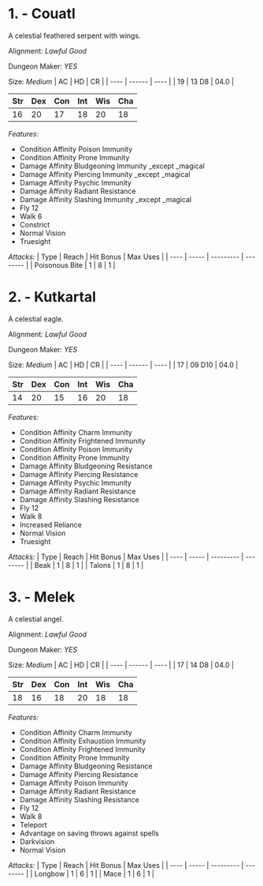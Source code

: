 # 1. - Couatl

A celestial feathered serpent with wings.

Alignment: *Lawful Good* 

Dungeon Maker: *YES* 

Size: *Medium* 
|  AC  |   HD   |  CR  |
| ---- | ------ | ---- |
|  19  | 13 D8 | 04.0 |

| Str | Dex | Con | Int | Wis | Cha |
| --- | --- | --- | --- | --- | --- |
|  16 |  20 |  17 |  18 |  20 |  18 |

*Features:*
* Condition Affinity Poison Immunity
* Condition Affinity Prone Immunity
* Damage Affinity Bludgeoning Immunity _except _magical
* Damage Affinity Piercing Immunity _except _magical
* Damage Affinity Psychic Immunity
* Damage Affinity Radiant Resistance
* Damage Affinity Slashing Immunity _except _magical
* Fly 12
* Walk 6
* Constrict
* Normal Vision
* Truesight

*Attacks:*
| Type | Reach | Hit Bonus | Max Uses |
| ---- | ----- | --------- | -------- |
| Poisonous Bite | 1 | 8 | 1 |


# 2. - Kutkartal

A celestial eagle.

Alignment: *Lawful Good* 

Dungeon Maker: *YES* 

Size: *Medium* 
|  AC  |   HD   |  CR  |
| ---- | ------ | ---- |
|  17  | 09 D10 | 04.0 |

| Str | Dex | Con | Int | Wis | Cha |
| --- | --- | --- | --- | --- | --- |
|  14 |  20 |  15 |  16 |  20 |  18 |

*Features:*
* Condition Affinity Charm Immunity
* Condition Affinity Frightened Immunity
* Condition Affinity Poison Immunity
* Condition Affinity Prone Immunity
* Damage Affinity Bludgeoning Resistance
* Damage Affinity Piercing Resistance
* Damage Affinity Psychic Immunity
* Damage Affinity Radiant Resistance
* Damage Affinity Slashing Resistance
* Fly 12
* Walk 8
* Increased Reliance
* Normal Vision
* Truesight

*Attacks:*
| Type | Reach | Hit Bonus | Max Uses |
| ---- | ----- | --------- | -------- |
| Beak | 1 | 8 | 1 |
| Talons | 1 | 8 | 1 |


# 3. - Melek

A celestial angel.

Alignment: *Lawful Good* 

Dungeon Maker: *YES* 

Size: *Medium* 
|  AC  |   HD   |  CR  |
| ---- | ------ | ---- |
|  17  | 14 D8 | 04.0 |

| Str | Dex | Con | Int | Wis | Cha |
| --- | --- | --- | --- | --- | --- |
|  18 |  16 |  18 |  20 |  18 |  18 |

*Features:*
* Condition Affinity Charm Immunity
* Condition Affinity Exhaustion Immunity
* Condition Affinity Frightened Immunity
* Condition Affinity Prone Immunity
* Damage Affinity Bludgeoning Resistance
* Damage Affinity Piercing Resistance
* Damage Affinity Poison Immunity
* Damage Affinity Radiant Resistance
* Damage Affinity Slashing Resistance
* Fly 12
* Walk 8
* Teleport
* Advantage on saving throws against spells
* Darkvision
* Normal Vision

*Attacks:*
| Type | Reach | Hit Bonus | Max Uses |
| ---- | ----- | --------- | -------- |
| Longbow | 1 | 6 | 1 |
| Mace | 1 | 6 | 1 |




